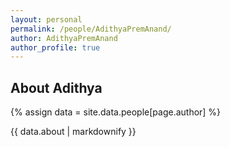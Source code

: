 ```yaml
---
layout: personal
permalink: /people/AdithyaPremAnand/
author: AdithyaPremAnand
author_profile: true
---
```

## About Adithya
{% assign data = site.data.people[page.author] %}
<div style="text-align: justify">{{ data.about | markdownify }}</div>
